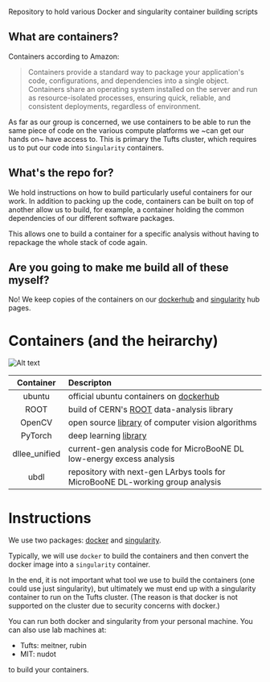 Repository to hold various Docker and singularity container building scripts


## What are containers?

Containers according to Amazon:

>Containers provide a standard way to package your application's code, configurations, and dependencies into a single object.
>Containers share an operating system installed on the server and run as resource-isolated processes, ensuring quick,
>reliable, and consistent deployments, regardless of environment.

As far as our group is concerned, we use containers to be able to run the same piece of code on
the various compute platforms we ~can get our hands on~ have access to. This is primary the Tufts cluster, which requires
us to put our code into `Singularity` containers.

## What's the repo for?

We hold instructions on how to build particularly useful containers for our work.
In addition to packing up the code, containers can be built on top of another allow us to build, for example,
a container holding the common dependencies of our different software packages.

This allows one to build a container for a specific analysis without having to repackage the whole stack of code again.

## Are you going to make me build all of these myself?

No! We keep copies of the containers on our [dockerhub](dockerhub) and [singularity](https://www.singularity-hub.org/collections/2494) hub pages.

# Containers (and the heirarchy)

![Alt text](https://g.gravizo.com/source/custom_mark10?https%3A%2F%2Fraw.githubusercontent.com%2FLArbys%2Flarbys-containers%2Fmaster%2Fcontainer_graph.dot)

| Container | Descripton |
|:---------:|:-----------|
| ubuntu    | official ubuntu containers on [dockerhub](https://hub.docker.com/_/ubuntu) |
| ROOT      | build of CERN's [ROOT](https://github.com/root-project/root) data-analysis library |
| OpenCV    | open source [library](https://github.com/opencv/opencv) of computer vision algorithms |
| PyTorch   | deep learning [library](https://pytorch.org/) |
| dllee_unified   | current-gen analysis code for MicroBooNE DL low-energy excess analysis |
| ubdl      | repository with next-gen LArbys tools for MicroBooNE DL-working group analysis |

# Instructions

We use two packages: [docker](https://www.docker.com/why-docker) and [singularity](https://www.sylabs.io/singularity/).

Typically, we will use `docker` to build the containers and then convert the docker image into a `singularity` container.

In the end, it is not important what tool we use to build the containers (one could use just singularity), but ultimately we must end up with a singularity container to run on the Tufts cluster.  (The reason is that docker is not supported on the cluster due to security concerns with docker.)

You can run both docker and singularity from your personal machine. You can also use lab machines at:

* Tufts: meitner, rubin
* MIT: nudot

to build your containers.



